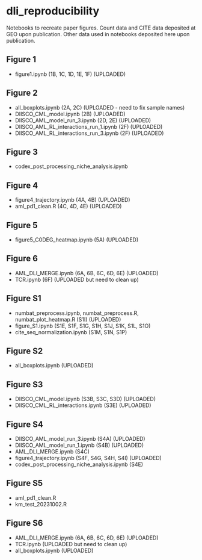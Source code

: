 # dli_reproducibility
Notebooks to recreate paper figures. Count data and CITE data deposited at GEO upon publication. Other data used in notebooks deposited here upon publication.

## Figure 1
- figure1.ipynb (1B, 1C, 1D, 1E, 1F) (UPLOADED)

## Figure 2
- all_boxplots.ipynb (2A, 2C) (UPLOADED - need to fix sample names)
- DIISCO_CML_model.ipynb (2B) (UPLOADED)
- DIISCO_AML_model_run_3.ipynb (2D, 2E) (UPLOADED)
- DIISCO_AML_RL_interactions_run_1.ipynb (2F) (UPLOADED)
- DIISCO_AML_RL_interactions_run_3.ipynb (2F) (UPLOADED)

## Figure 3
- codex_post_processing_niche_analysis.ipynb

## Figure 4
- figure4_trajectory.ipynb (4A, 4B) (UPLOADED)
- aml_pd1_clean.R (4C, 4D, 4E) (UPLOADED)

## Figure 5
- figure5_C0DEG_heatmap.ipynb (5A) (UPLOADED)

## Figure 6
- AML_DLI_MERGE.ipynb (6A, 6B, 6C, 6D, 6E) (UPLOADED)
- TCR.ipynb (6F) (UPLOADED but need to clean up)

## Figure S1
- numbat_preprocess.ipynb, numbat_preprocess.R, numbat_plot_heatmap.R (S1I) (UPLOADED)
- figure_S1.ipynb (S1E, S1F, S1G, S1H, S1J, S1K, S1L, S1O)
- cite_seq_normalization.ipynb (S1M, S1N, S1P)

## Figure S2
- all_boxplots.ipynb (UPLOADED)

## Figure S3
- DIISCO_CML_model.ipynb (S3B, S3C, S3D) (UPLOADED)
- DIISCO_CML_RL_interactions.ipynb (S3E) (UPLOADED)

## Figure S4
- DIISCO_AML_model_run_3.ipynb (S4A) (UPLOADED)
- DIISCO_AML_model_run_1.ipynb (S4B) (UPLOADED)
- AML_DLI_MERGE.ipynb (S4C)
- figure4_trajectory.ipynb (S4F, S4G, S4H, S4I) (UPLOADED)
- codex_post_processing_niche_analysis.ipynb (S4E)
  
## Figure S5
- aml_pd1_clean.R
- km_test_20231002.R

## Figure S6
- AML_DLI_MERGE.ipynb (6A, 6B, 6C, 6D, 6E) (UPLOADED)
- TCR.ipynb (UPLOADED but need to clean up)
- all_boxplots.ipynb (UPLOADED)


